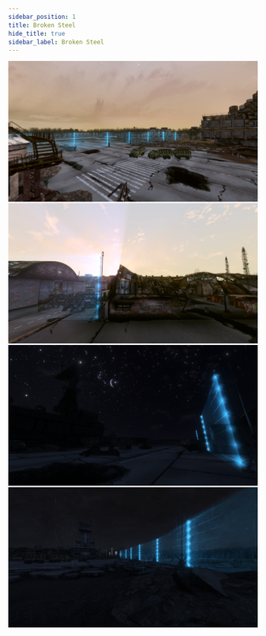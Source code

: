 ```yaml
---
sidebar_position: 1
title: Broken Steel
hide_title: true
sidebar_label: Broken Steel
---
```

![Broken Steel 1](assets/brokensteel/brokensteel1.png)
![Broken Steel 2](assets/brokensteel/brokensteel2.png)
![Broken Steel 3](assets/brokensteel/brokensteel3.png)
![Broken Steel 4](assets/brokensteel/brokensteel4.png)
